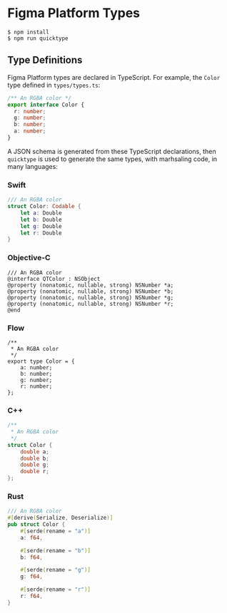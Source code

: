 # Figma Platform Types

```shell
$ npm install
$ npm run quicktype
```

## Type Definitions

Figma Platform types are declared in TypeScript. For example, the `Color` type defined in `types/types.ts`:

```ts
/** An RGBA color */
export interface Color {
  r: number;
  g: number;
  b: number;
  a: number;
}
```

A JSON schema is generated from these TypeScript declarations, then `quicktype` is used to generate the same types, with marhsaling code, in many languages:

### Swift

```swift
/// An RGBA color
struct Color: Codable {
    let a: Double
    let b: Double
    let g: Double
    let r: Double
}
```

### Objective-C

```objc
/// An RGBA color
@interface QTColor : NSObject
@property (nonatomic, nullable, strong) NSNumber *a;
@property (nonatomic, nullable, strong) NSNumber *b;
@property (nonatomic, nullable, strong) NSNumber *g;
@property (nonatomic, nullable, strong) NSNumber *r;
@end
```

### Flow

```flow
/**
 * An RGBA color
 */
export type Color = {
    a: number;
    b: number;
    g: number;
    r: number;
};
```

### C++

```cpp
/**
 * An RGBA color
 */
struct Color {
    double a;
    double b;
    double g;
    double r;
};
```

### Rust

```rust
/// An RGBA color
#[derive(Serialize, Deserialize)]
pub struct Color {
    #[serde(rename = "a")]
    a: f64,

    #[serde(rename = "b")]
    b: f64,

    #[serde(rename = "g")]
    g: f64,

    #[serde(rename = "r")]
    r: f64,
}
```
